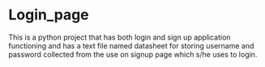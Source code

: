 # Login_page
This is a python project that has both login and sign up application functioning and has a text file named datasheet for storing username and password collected from the use on signup page which s/he uses to login.
